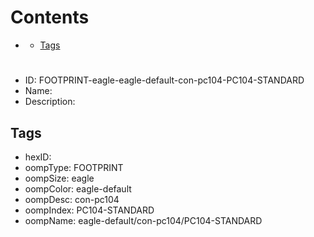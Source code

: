 



Contents
========

* [](#)
	* [Tags](#tags)

# 

- ID: FOOTPRINT-eagle-eagle-default-con-pc104-PC104-STANDARD
- Name: 
- Description: 

## Tags

- hexID: 
- oompType: FOOTPRINT
- oompSize: eagle
- oompColor: eagle-default
- oompDesc: con-pc104
- oompIndex: PC104-STANDARD
- oompName: eagle-default/con-pc104/PC104-STANDARD
